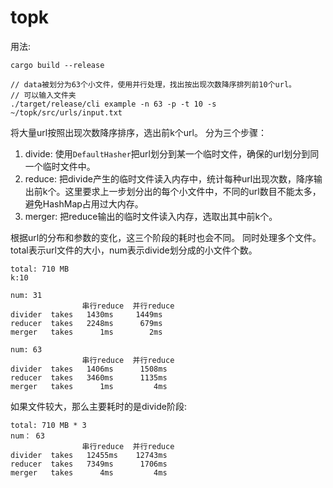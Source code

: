 # topk
用法:
```
cargo build --release

// data被划分为63个小文件，使用并行处理，找出按出现次数降序排列前10个url。
// 可以输入文件夹
./target/release/cli example -n 63 -p -t 10 -s ~/topk/src/urls/input.txt 
```

将大量url按照出现次数降序排序，选出前k个url。
分为三个步骤：
1. divide: 使用`DefaultHasher`把url划分到某一个临时文件，确保的url划分到同一个临时文件中。
1. reduce: 把divide产生的临时文件读入内存中，统计每种url出现次数，降序输出前k个。这里要求上一步划分出的每个小文件中，不同的url数目不能太多，避免HashMap占用过大内存。
1. merger: 把reduce输出的临时文件读入内存，选取出其中前k个。

根据url的分布和参数的变化，这三个阶段的耗时也会不同。
同时处理多个文件。total表示url文件的大小，num表示divide划分成的小文件个数。
```
total: 710 MB
k:10

num: 31
                串行reduce  并行reduce
divider  takes   1430ms     1449ms
reducer  takes   2248ms      679ms
merger   takes      1ms        2ms

num: 63
                串行reduce  并行reduce
divider  takes   1406ms      1508ms
reducer  takes   3460ms      1135ms
merger   takes      1ms         4ms
```
如果文件较大，那么主要耗时的是divide阶段:
```
total: 710 MB * 3
num： 63
                串行reduce  并行reduce
divider  takes   12455ms    12743ms
reducer  takes   7349ms      1706ms
merger   takes      4ms         4ms
```

